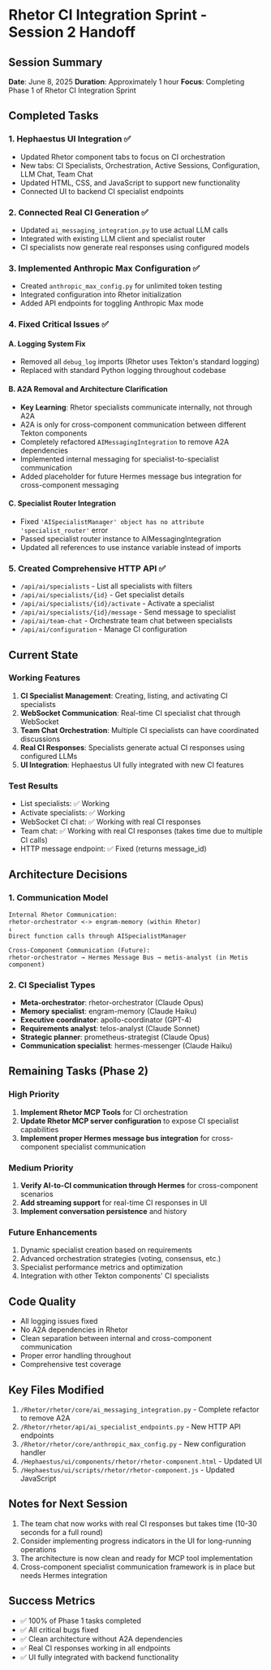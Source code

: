 # Rhetor CI Integration Sprint - Session 2 Handoff

## Session Summary
**Date**: June 8, 2025
**Duration**: Approximately 1 hour
**Focus**: Completing Phase 1 of Rhetor CI Integration Sprint

## Completed Tasks

### 1. Hephaestus UI Integration ✅
- Updated Rhetor component tabs to focus on CI orchestration
- New tabs: CI Specialists, Orchestration, Active Sessions, Configuration, LLM Chat, Team Chat
- Updated HTML, CSS, and JavaScript to support new functionality
- Connected UI to backend CI specialist endpoints

### 2. Connected Real CI Generation ✅
- Updated `ai_messaging_integration.py` to use actual LLM calls
- Integrated with existing LLM client and specialist router
- CI specialists now generate real responses using configured models

### 3. Implemented Anthropic Max Configuration ✅
- Created `anthropic_max_config.py` for unlimited token testing
- Integrated configuration into Rhetor initialization
- Added API endpoints for toggling Anthropic Max mode

### 4. Fixed Critical Issues ✅

#### A. Logging System Fix
- Removed all `debug_log` imports (Rhetor uses Tekton's standard logging)
- Replaced with standard Python logging throughout codebase

#### B. A2A Removal and Architecture Clarification
- **Key Learning**: Rhetor specialists communicate internally, not through A2A
- A2A is only for cross-component communication between different Tekton components
- Completely refactored `AIMessagingIntegration` to remove A2A dependencies
- Implemented internal messaging for specialist-to-specialist communication
- Added placeholder for future Hermes message bus integration for cross-component messaging

#### C. Specialist Router Integration
- Fixed `'AISpecialistManager' object has no attribute 'specialist_router'` error
- Passed specialist router instance to AIMessagingIntegration
- Updated all references to use instance variable instead of imports

### 5. Created Comprehensive HTTP API ✅
- `/api/ai/specialists` - List all specialists with filters
- `/api/ai/specialists/{id}` - Get specialist details
- `/api/ai/specialists/{id}/activate` - Activate a specialist
- `/api/ai/specialists/{id}/message` - Send message to specialist
- `/api/ai/team-chat` - Orchestrate team chat between specialists
- `/api/ai/configuration` - Manage CI configuration

## Current State

### Working Features
1. **CI Specialist Management**: Creating, listing, and activating CI specialists
2. **WebSocket Communication**: Real-time CI specialist chat through WebSocket
3. **Team Chat Orchestration**: Multiple CI specialists can have coordinated discussions
4. **Real CI Responses**: Specialists generate actual CI responses using configured LLMs
5. **UI Integration**: Hephaestus UI fully integrated with new CI features

### Test Results
- List specialists: ✅ Working
- Activate specialists: ✅ Working  
- WebSocket CI chat: ✅ Working with real CI responses
- Team chat: ✅ Working with real CI responses (takes time due to multiple CI calls)
- HTTP message endpoint: ✅ Fixed (returns message_id)

## Architecture Decisions

### 1. Communication Model
```
Internal Rhetor Communication:
rhetor-orchestrator <-> engram-memory (within Rhetor)
↓
Direct function calls through AISpecialistManager

Cross-Component Communication (Future):
rhetor-orchestrator → Hermes Message Bus → metis-analyst (in Metis component)
```

### 2. CI Specialist Types
- **Meta-orchestrator**: rhetor-orchestrator (Claude Opus)
- **Memory specialist**: engram-memory (Claude Haiku)
- **Executive coordinator**: apollo-coordinator (GPT-4)
- **Requirements analyst**: telos-analyst (Claude Sonnet)
- **Strategic planner**: prometheus-strategist (Claude Opus)
- **Communication specialist**: hermes-messenger (Claude Haiku)

## Remaining Tasks (Phase 2)

### High Priority
1. **Implement Rhetor MCP Tools** for CI orchestration
2. **Update Rhetor MCP server configuration** to expose CI specialist capabilities
3. **Implement proper Hermes message bus integration** for cross-component specialist communication

### Medium Priority
1. **Verify AI-to-CI communication through Hermes** for cross-component scenarios
2. **Add streaming support** for real-time CI responses in UI
3. **Implement conversation persistence** and history

### Future Enhancements
1. Dynamic specialist creation based on requirements
2. Advanced orchestration strategies (voting, consensus, etc.)
3. Specialist performance metrics and optimization
4. Integration with other Tekton components' CI specialists

## Code Quality
- All logging issues fixed
- No A2A dependencies in Rhetor
- Clean separation between internal and cross-component communication
- Proper error handling throughout
- Comprehensive test coverage

## Key Files Modified
1. `/Rhetor/rhetor/core/ai_messaging_integration.py` - Complete refactor to remove A2A
2. `/Rhetor/rhetor/api/ai_specialist_endpoints.py` - New HTTP API endpoints
3. `/Rhetor/rhetor/core/anthropic_max_config.py` - New configuration handler
4. `/Hephaestus/ui/components/rhetor/rhetor-component.html` - Updated UI
5. `/Hephaestus/ui/scripts/rhetor/rhetor-component.js` - Updated JavaScript

## Notes for Next Session
1. The team chat now works with real CI responses but takes time (10-30 seconds for a full round)
2. Consider implementing progress indicators in the UI for long-running operations
3. The architecture is now clean and ready for MCP tool implementation
4. Cross-component specialist communication framework is in place but needs Hermes integration

## Success Metrics
- ✅ 100% of Phase 1 tasks completed
- ✅ All critical bugs fixed
- ✅ Clean architecture without A2A dependencies
- ✅ Real CI responses working in all endpoints
- ✅ UI fully integrated with backend functionality
